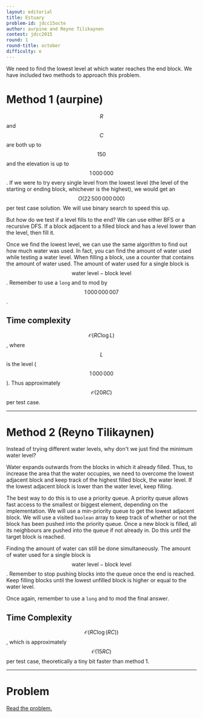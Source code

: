```yaml
---
layout: editorial
title: Estuary
problem-id: jdcc15octe
author: aurpine and Reyno Tilikaynen
contest: jdcc2015
round: 1
round-title: october
difficulty: e
---
```


We need to find the lowest level at which water reaches the end block. We have included two methods to approach this problem.

# Method 1 (aurpine)
$$R$$ and $$C$$ are both up to $$150$$ and the elevation is up to $$1\,000\,000$$. If we were to try every single level from the lowest level (the level of the starting or ending block, whichever is the highest), we would get an $$O(22\,500\,000\,000)$$ per test case solution. We will use binary search to speed this up.

But how do we test if a level fills to the end? We can use either BFS or a recursive DFS. If a block adjacent to a filled block and has a level lower than the level, then fill it.

Once we find the lowest level, we can use the same algorithm to find out how much water was used. In fact, you can find the amount of water used while testing a water level. When filling a block, use a counter that contains the amount of water used. The amount of water used for a single block is $$\text{water level} - \text{block level}$$. Remember to use a ``long`` and to mod by $$1\,000\,000\,007$$.

## Time complexity
$$\mathcal{O}(RC\log L)$$, where $$L$$ is the level ($$1\,000\,000$$). Thus approximately $$\mathcal{O}(20RC)$$ per test case.

---

# Method 2 (Reyno Tilikaynen)
Instead of trying different water levels, why don't we just find the minimum water level?

Water expands outwards from the blocks in which it already filled. Thus, to increase the area that the water occupies, we need to overcome the lowest adjacent block and keep track of the highest filled block, the water level. If the lowest adjacent block is lower than the water level, keep filling.

The best way to do this is to use a priority queue. A priority queue allows fast access to the smallest or biggest element, depending on the implementation. We will use a min-priority queue to get the lowest adjacent block. We will use a visited ``boolean`` array to keep track of whether or not the block has been pushed into the priority queue. Once a new block is filled, all its neighbours are pushed into the queue if not already in. Do this until the target block is reached.

Finding the amount of water can still be done simultaneously. The amount of water used for a single block is $$\text{water level} - \text{block level}$$. Remember to stop pushing blocks into the queue once the end is reached. Keep filling blocks until the lowest unfilled block is higher or equal to the water level.

Once again, remember to use a ``long`` and to mod the final answer.

## Time Complexity
$$\mathcal{O}(RC\log(RC))$$, which is approximately $$\mathcal{O}(15RC)$$  per test case, theoretically a tiny bit faster than method 1.

---

# Problem
[Read the problem.](/cpt-problems/jdcc/2015/october/e)
